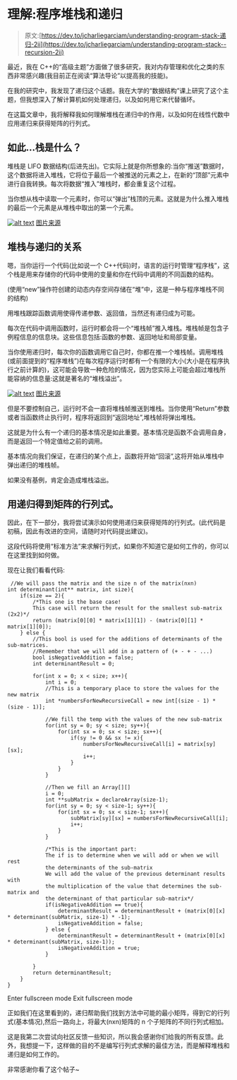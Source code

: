 # 理解:程序堆栈和递归

> 原文:[https://dev.to/jcharliegarciam/understanding-program-stack-递归-2ii](https://dev.to/jcharliegarciam/understanding-program-stack--recursion-2ii)

最近，我在 C++的“高级主题”方面做了很多研究，我对内存管理和优化之类的东西非常感兴趣(我目前正在阅读“算法导论”以提高我的技能)。

在我的研究中，我发现了递归这个话题。我在大学的“数据结构”课上研究了这个主题，但我想深入了解计算机如何处理递归，以及如何用它来代替循环。

在这篇文章中，我将解释我如何理解堆栈在递归中的作用，以及如何在线性代数中应用递归来获得矩阵的行列式。

## 如此...栈是什么？

堆栈是 LIFO 数据结构(后进先出)。它实际上就是你所想象的:当你“推送”数据时，这个数据将进入堆栈，它将位于最后一个被推送的元素之上，在新的“顶部”元素中进行自我转换。每次将数据“推入”堆栈时，都会重复这个过程。

当你想从栈中读取一个元素时，你可以“弹出”栈顶的元素。这就是为什么推入堆栈的最后一个元素是从堆栈中取出的第一个元素。

[![alt text](../Images/94f090b866f528080bbe0d36e143f4d4.png)](https://res.cloudinary.com/practicaldev/image/fetch/s--c_TlRzE7--/c_limit%2Cf_auto%2Cfl_progressive%2Cq_auto%2Cw_880/https://upload.wikimedia.org/wikipedia/commons/b/b4/Lifo_stack.png) 
[图片来源](https://upload.wikimedia.org/wikipedia/commons/b/b4/Lifo_stack.png)

## 堆栈与递归的关系

嗯，当你运行一个代码(比如说一个 C++代码)时，语言的运行时管理“程序栈”，这个栈是用来存储你的代码中使用的变量和你在代码中调用的不同函数的结构。

(使用“new”操作符创建的动态内存空间存储在“堆”中，这是一种与程序堆栈不同的结构)

用堆栈跟踪函数调用使得传递参数、返回值，当然还有递归成为可能。

每次在代码中调用函数时，运行时都会将一个“堆栈帧”推入堆栈。堆栈帧是包含子例程信息的信息块。这些信息包括:函数的参数、返回地址和局部变量。

当你使用递归时，每次你的函数调用它自己时，你都在推一个堆栈帧。调用堆栈(或前面提到的“程序堆栈”)在每次程序运行时都有一个有限的大小(大小是在程序执行之前计算的)，这可能会导致一种危险的情况，因为您实际上可能会超过堆栈所能容纳的信息量:这就是著名的“堆栈溢出”。

[![alt text](../Images/40f1e97ee628c2aa633a9a75525957f7.png)](https://res.cloudinary.com/practicaldev/image/fetch/s--UJmGbf2i--/c_limit%2Cf_auto%2Cfl_progressive%2Cq_auto%2Cw_880/https://upload.wikimedia.org/wikipedia/commons/thumb/d/d3/Call_stack_layout.svg/342px-Call_stack_layout.svg.png) 
[图片来源](https://upload.wikimedia.org/wikipedia/commons/thumb/d/d3/Call_stack_layout.svg/342px-Call_stack_layout.svg.png)

但是不要控制自己，运行时不会一直将堆栈帧推送到堆栈。当你使用“Return”参数或者当函数终止执行时，程序将返回到“返回地址”,堆栈帧将弹出堆栈。

这就是为什么有一个递归的基本情况是如此重要。基本情况是函数不会调用自身，而是返回一个特定值给之前的调用。

基本情况向我们保证，在递归的某个点上，函数将开始“回滚”,这将开始从堆栈中弹出递归的堆栈帧。

如果没有基例，肯定会造成堆栈溢出。

## 用递归得到矩阵的行列式。

因此，在下一部分，我将尝试演示如何使用递归来获得矩阵的行列式。(此代码是初稿，因此有改进的空间，请随时对代码提出建议)。

这段代码将使用“标准方法”来求解行列式，如果你不知道它是如何工作的，你可以在这里找到如何做。

现在让我们看看代码:

```
 //We will pass the matrix and the size n of the matrix(nxn)
int determinant(int** matrix, int size){
    if(size == 2){
        /*This one is the base case! 
        This case will return the result for the smallest sub-matrix (2x2)*/
        return (matrix[0][0] * matrix[1][1]) - (matrix[0][1] * matrix[1][0]);
    } else {
        //This bool is used for the additions of determinants of the sub-matrices. 
        //Remember that we will add in a pattern of (+ - + - ...)
        bool isNegativeAddition = false; 
        int determinantResult = 0;

        for(int x = 0; x < size; x++){
            int i = 0;
            //This is a temporary place to store the values for the new matrix
            int *numbersForNewRecursiveCall = new int[(size - 1) * (size - 1)];

            //We fill the temp with the values of the new sub-matrix
            for(int sy = 0; sy < size; sy++){
                for(int sx = 0; sx < size; sx++){
                    if(sy != 0 && sx != x){
                        numbersForNewRecursiveCall[i] = matrix[sy][sx];
                        i++;
                    }
                }
            }

            //Then we fill an Array[][]
            i = 0;
            int **subMatrix = declareArray(size-1);
            for(int sy = 0; sy < size-1; sy++){
                for(int sx = 0; sx < size-1; sx++){
                    subMatrix[sy][sx] = numbersForNewRecursiveCall[i];
                    i++;
                }
            }

            /*This is the important part:
            The if is to determine when we will add or when we will rest 
            the determinants of the sub-matrix
            We will add the value of the previous determinant results with 
            the multiplication of the value that determines the sub-matrix and 
            the determinant of that particular sub-matrix*/
            if(isNegativeAddition == true){
                determinantResult = determinantResult + (matrix[0][x] * determinant(subMatrix, size-1) * -1);
                isNegativeAddition = false;
            } else {
                determinantResult = determinantResult + (matrix[0][x] * determinant(subMatrix, size-1));
                isNegativeAddition = true;
            }

        }
        return determinantResult;
    }
} 
```

Enter fullscreen mode Exit fullscreen mode

正如我们在这里看到的，递归帮助我们找到方法中可能的最小矩阵，得到它的行列式(基本情况),然后一路向上，将最大(nxn)矩阵的 n 个子矩阵的不同行列式相加。

这是我第二次尝试向社区反馈一些知识，所以我会感谢你们给我的所有反馈。此外，我想提一下，这样做的目的不是编写行列式求解的最佳方法，而是解释堆栈和递归是如何工作的。

非常感谢你看了这个帖子~